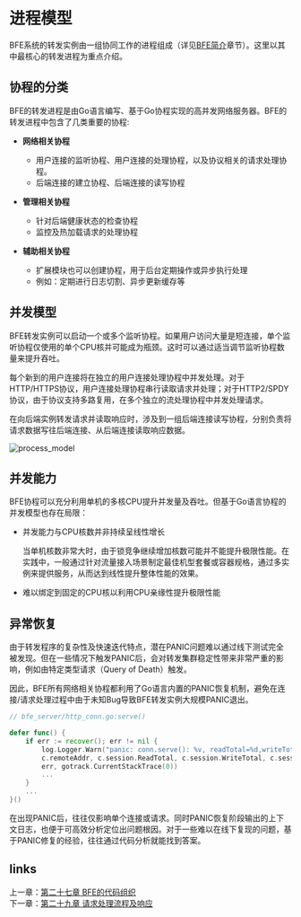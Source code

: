 #  进程模型

BFE系统的转发实例由一组协同工作的进程组成（详见[BFE简介](../../background/what-is-bfe.md)章节）。这里以其中最核心的转发进程为重点介绍。

## 协程的分类

BFE的转发进程是由Go语言编写、基于Go协程实现的高并发网络服务器。BFE的转发进程中包含了几类重要的协程:

- **网络相关协程**
   - 用户连接的监听协程、用户连接的处理协程，以及协议相关的请求处理协程。
   - 后端连接的建立协程、后端连接的读写协程

- **管理相关协程**
   - 针对后端健康状态的检查协程
   - 监控及热加载请求的处理协程

- **辅助相关协程**
   - 扩展模块也可以创建协程，用于后台定期操作或异步执行处理
   - 例如：定期进行日志切割、异步更新缓存等

## 并发模型

BFE转发实例可以启动一个或多个监听协程。如果用户访问大量是短连接，单个监听协程仅使用的单个CPU核并可能成为瓶颈。这时可以通过适当调节监听协程数量来提升吞吐。

每个新到的用户连接将在独立的用户连接处理协程中并发处理。对于HTTP/HTTPS协议，用户连接处理协程串行读取请求并处理；对于HTTP2/SPDY协议，由于协议支持多路复用，在多个独立的流处理协程中并发处理请求。

在向后端实例转发请求并读取响应时，涉及到一组后端连接读写协程，分别负责将请求数据写往后端连接、从后端连接读取响应数据。



![process_model](./process_model.png)



## 并发能力

BFE协程可以充分利用单机的多核CPU提升并发量及吞吐。但基于Go语言协程的并发模型也存在局限：

- 并发能力与CPU核数并非持续呈线性增长

  当单机核数非常大时，由于锁竞争继续增加核数可能并不能提升极限性能。在实践中，一般通过针对流量接入场景制定最佳机型套餐或容器规格，通过多实例来提供服务，从而达到线性提升整体性能的效果。 

- 难以绑定到固定的CPU核以利用CPU亲缘性提升极限性能




## 异常恢复

由于转发程序的复杂性及快速迭代特点，潜在PANIC问题难以通过线下测试完全被发现。但在一些情况下触发PANIC后，会对转发集群稳定性带来非常严重的影响，例如由特定类型请求（Query of Death）触发。

因此，BFE所有网络相关协程都利用了Go语言内置的PANIC恢复机制，避免在连接/请求处理过程中由于未知Bug导致BFE转发实例大规模PANIC退出。

```go
// bfe_server/http_conn.go:serve()

defer func() {
    if err := recover(); err != nil {
        log.Logger.Warn("panic: conn.serve(): %v, readTotal=%d,writeTotal=%d,reqNum=%d,%v\n%s",
        c.remoteAddr, c.session.ReadTotal, c.session.WriteTotal, c.session.ReqNum,
        err, gotrack.CurrentStackTrace(0))
        ...
    }
    ...
}()
```

在出现PANIC后，往往仅影响单个连接或请求。同时PANIC恢复阶段输出的上下文日志，也便于可高效分析定位出问题根因。对于一些难以在线下复现的问题，基于PANIC修复的经验，往往通过代码分析就能找到答案。


## links
上一章：[第二十七章 BFE的代码组织](../../implementation/source_layout/source_layout.md)  
下一章：[第二十九章 请求处理流程及响应](../../implementation/life_of_a_request/life_of_a_request.md)